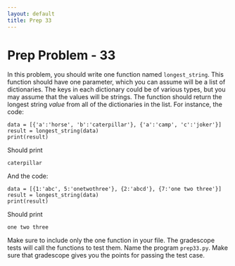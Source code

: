 ```yaml
---
layout: default
title: Prep 33
---
```


# Prep Problem - 33

In this problem, you should write one function named `longest_string`.
This function should have one parameter, which you can assume will be a list of dictionaries.
The keys in each dictionary could be of various types, but you may assume that the values will be strings.
The function should return the longest string *value* from all of the dictionaries in the list.
For instance, the code:

```
data = [{'a':'horse', 'b':'caterpillar'}, {'a':'camp', 'c':'joker'}]
result = longest_string(data)
print(result)
```

Should print

```
caterpillar
```

And the code:

```
data = [{1:'abc', 5:'onetwothree'}, {2:'abcd'}, {7:'one two three'}]
result = longest_string(data)
print(result)
```

Should print

```
one two three
```

Make sure to include only the one function in your file.
The gradescope tests will call the functions to test them.
Name the program `prep33.py`.
Make sure that gradescope gives you the points for passing the test case.

